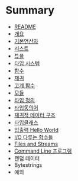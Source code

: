 # Summary

* [README](README.md)
* [개요](chapter1.md)
* [기본연산자](starting-out.md)
* [리스트](types-and-typeclasses.md)
* [튜플](tuples.md)
* [타입 시스템](type-system.md)
* [함수](syntax-in-functions.md)
* [재귀](recursion.md)
* [고계 함수](highorderfunction.md)
* [모듈](modules.md)
* [타입 정의](making-types.md)
* [타입동의어](d0c0-c785-b3d9-c758-c5b4.md)
* [재귀적 데이터 구조](c7ac-adc0-c801-b370-c774-d130-ad6c-c870.md)
* [타입클래스](d0c0-c785-d074-b798-c2a4.md)
* [입출력 Hello World](c785-cd9c-b825.md)
* [I/O 다루는 함수들](io-b2e4-b8e8-b294-d568-c218-b4e4.md)
* [Files and Streams](files-and-streams.md)
* [Command Line 프로그램](command-line-d504-b85c-adf8-b7a8.md)
* 랜덤 데이터
* Bytestrings
* 예외


